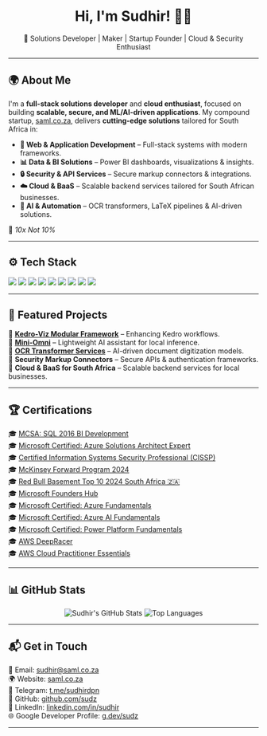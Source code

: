 <h1 align="center">Hi, I'm Sudhir! 👋🏾</h1>

<p align="center">
🚀 Solutions Developer | Maker | Startup Founder | Cloud & Security Enthusiast  
</p>

---

## 🌍 About Me  
I'm a **full-stack solutions developer** and **cloud enthusiast**, focused on building **scalable, secure, and ML/AI-driven applications**. My compound startup, [saml.co.za](https://saml.co.za), delivers **cutting-edge solutions** tailored for South Africa in:
- **🔗 Web & Application Development** – Full-stack systems with modern frameworks.
- **📊 Data & BI Solutions** – Power BI dashboards, visualizations & insights.
- **🔒 Security & API Services** – Secure markup connectors & integrations.
- **☁️ Cloud & BaaS** – Scalable backend services tailored for South African businesses.
- **🤖 AI & Automation** – OCR transformers, LaTeX pipelines & AI-driven solutions.

 🚀 *10x Not 10%*

---

## ⚙️ Tech Stack  
<p align="left">
  <img src="https://img.shields.io/badge/-Python-3776AB?logo=python&logoColor=white" />
  <img src="https://img.shields.io/badge/-Kedro-004D40?logo=kedro&logoColor=white" />
  <img src="https://img.shields.io/badge/-PowerBI-F2C811?logo=powerbi&logoColor=white" />
  <img src="https://img.shields.io/badge/-Azure-0078D4?logo=microsoft-azure&logoColor=white" />
  <img src="https://img.shields.io/badge/-LaTeX-008080?logo=latex&logoColor=white" />
  <img src="https://img.shields.io/badge/-JavaScript-F7DF1E?logo=javascript&logoColor=black" />
  <img src="https://img.shields.io/badge/-Dart-0175C2?logo=dart&logoColor=white" />
  <img src="https://img.shields.io/badge/-SQL-4479A1?logo=postgresql&logoColor=white" />
  <img src="https://img.shields.io/badge/-React-61DAFB?logo=react&logoColor=black" />
</p>

---

## 📌 Featured Projects  
🔹 **[Kedro-Viz Modular Framework](https://github.com/kedro-org/kedro-viz)** – Enhancing Kedro workflows.  
🔹 **[Mini-Omni](https://github.com/gpt-omni/mini-omni?tab=readme-ov-file#mini-omni)** – Lightweight AI assistant for local inference.  
🔹 **[OCR Transformer Services](https://github.com/Sudz/LaTeX-OCR#pix2tex---latex-ocr)** – AI-driven document digitization models.  
🔹 **Security Markup Connectors** – Secure APIs & authentication frameworks.  
🔹 **Cloud & BaaS for South Africa** – Scalable backend services for local businesses.  

  

---

## 🏆 Certifications  
🎓 [MCSA: SQL 2016 BI Development](https://learn.microsoft.com/en-us/certifications/mcsa-sql-2016-bi-development/)  
🎓 [Microsoft Certified: Azure Solutions Architect Expert](https://learn.microsoft.com/en-us/certifications/azure-solutions-architect/)  
🎓 [Certified Information Systems Security Professional (CISSP)](https://www.isc2.org/Certifications/CISSP)  
🎓 [McKinsey Forward Program 2024](https://www.mckinsey.com/forward/overview)  
🎓 [Red Bull Basement Top 10 2024 South Africa 🇿🇦](https://www.redbull.com/za-en/events/red-bull-basement-south-africa)  
🎓 [Microsoft Founders Hub](https://foundershub.startups.microsoft.com/signup)  
🎓 [Microsoft Certified: Azure Fundamentals](https://www.credly.com/badges/25db62d6-eeed-4590-9dea-aeebaacb1177)  
🎓 [Microsoft Certified: Azure AI Fundamentals](https://learn.microsoft.com/en-us/certifications/azure-ai-fundamentals/)  
🎓 [Microsoft Certified: Power Platform Fundamentals](https://learn.microsoft.com/en-us/certifications/power-platform-fundamentals/)  
🎓 [AWS DeepRacer](https://aws.amazon.com/deepracer/)  
🎓 [AWS Cloud Practitioner Essentials](https://explore.skillbuilder.aws/learn/course/external/view/elearning/134/aws-cloud-practitioner-essentials)

---

## 📊 GitHub Stats  
<p align="center">
  <img src="https://github-readme-stats.vercel.app/api?username=Sudz&show_icons=true&theme=dark&title_color=58a6ff&icon_color=58a6ff&text_color=9f9f9f&bg_color=151515" alt="Sudhir's GitHub Stats" />
  <img src="https://github-readme-stats.vercel.app/api/top-langs/?username=Sudz&layout=compact&theme=dark&title_color=58a6ff&icon_color=58a6ff&text_color=9f9f9f&bg_color=151515" alt="Top Languages" />
</p>

---

## 📬 Get in Touch  
📧 Email: [sudhir@saml.co.za](mailto:sudhir@saml.co.za)  
🌍 Website: [saml.co.za](https://saml.co.za)  
💬 Telegram: [t.me/sudhirdpn](https://t.me/sudhirdpn)  
💼 GitHub: [github.com/sudz](https://github.com/sudz)  
💼 LinkedIn: [linkedin.com/in/sudhir](https://www.linkedin.com/in/sudhir)  
🌐 Google Developer Profile: [g.dev/sudz](https://g.dev/sudz)

---

